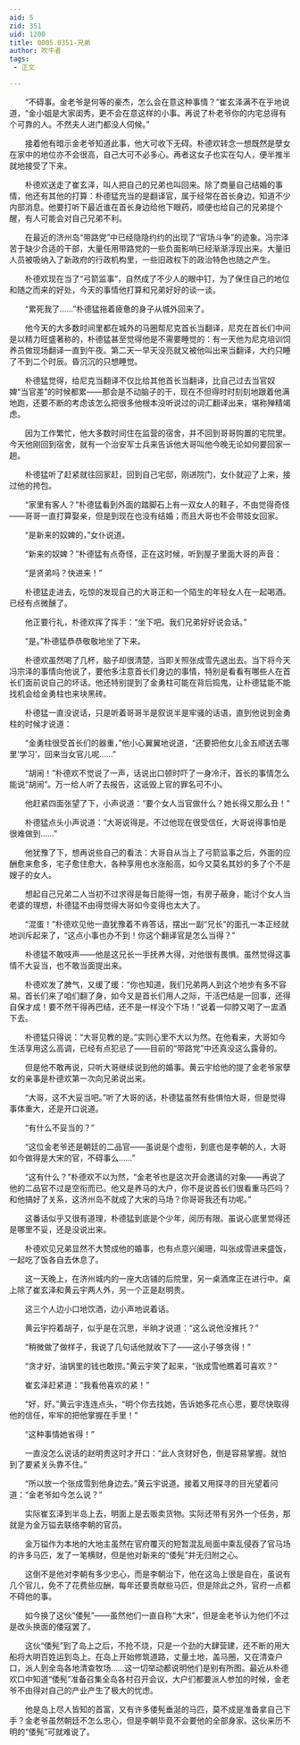 ```yaml
---
aid: 5
zid: 351
uid: 1200
title: 0005.0351-兄弟
author: 吹牛者
tags: 
 - 正文

---
```




　　“不碍事。金老爷是何等的豪杰，怎么会在意这种事情？”崔玄泽满不在乎地说道，“金小姐是大家闺秀，更不会在意这样的小事。再说了朴老爷你的内宅总得有个可靠的人。不然夫人进门都没人伺候。”

　　接着他有暗示金老爷知道此事，他大可收下无碍。朴德欢转念一想既然是孽女在家中的地位亦不会很高，自己大可不必多心。再者这女子也实在勾人，便半推半就地接受了下来。

　　朴德欢送走了崔玄泽，叫人把自己的兄弟也叫回来。除了商量自己结婚的事情，他还有其他的打算：朴德猛充当的是翻译官，属于经常在首长身边，知道不少内部消息。他要打听下最近谁在首长身边给他下眼药，顺便也给自己的兄弟提个醒，有人可能会对自己兄弟不利。

　　在最近的济州岛“带路党”中已经隐隐约约的出现了“官场斗争”的迹象。冯宗泽苦于缺少合适的干部，大量任用带路党的一些负面影响已经渐渐浮现出来。大量旧人员被吸纳入了新政府的行政机构里，一些旧政权下的政治特色也随之产生。

　　朴德欢现在当了“弓箭监事”，自然成了不少人的眼中钉，为了保住自己的地位和随之而来的好处，今天的事情他打算和兄弟好好的谈一谈。

　　“累死我了……”朴德猛拖着疲惫的身子从城外回来了。

　　他今天的大多数时间里都在城外的马圈帮尼克首长当翻译，尼克在首长们中间是以精力旺盛著称的，朴德猛甚至觉得他是不需要睡觉的：有一天他为尼克培训饲养员做现场翻译一直到午夜。第二天一早天没亮就又被他叫出来当翻译，大约只睡了不到二个时辰。昏沉沉的只想睡觉。

　　朴德猛觉得，给尼克当翻译不仅比给其他首长当翻译，比自己过去当官奴婢“当官差”的时候都累——那会是不动脑子的干，现在不但得时时刻刻地跟着他满地跑，还要不断的考虑该怎么把很多他根本没听说过的词汇翻译出来，堪称殚精竭虑。

　　因为工作繁忙，他大多数时间住在监营的宿舍，并不回到哥哥购置的宅院里。今天他刚回到宿舍，就有一个治安军士兵来告诉他大哥叫他今晚无论如何要回家一趟。

　　朴德猛听了赶紧就往回家赶，回到自己宅邸，刚进院门，女仆就迎了上来，接过他的挎包。

　　“家里有客人？”朴德猛看到外面的踏脚石上有一双女人的鞋子，不由觉得奇怪——哥哥一直打算娶亲，但是到现在也没有结婚；而且大哥也不会带妓女回家。

　　“是新来的奴婢的，”女仆说道。

　　“新来的奴婢？”朴德猛有点奇怪，正在这时候，听到屋子里面大哥的声音：

　　“是贤弟吗？快进来！”

　　朴德猛走进去，吃惊的发现自己的大哥正和一个陌生的年轻女人在一起喝酒。已经有点微醺了。

　　他正要行礼，朴德欢挥了挥手：“坐下吧。我们兄弟好好说会话。”

　　“是。”朴德猛恭恭敬敬地坐了下来。

　　朴德欢虽然喝了几杯，脑子却很清楚，当即关照张成雪先退出去。当下将今天冯宗泽的事情向他说了，要他多注意首长们身边的事情，特别是看看有哪些人在首长们面前说自己的坏话。他还特别提到了金勇柱可能在背后捣鬼，让朴德猛能不能找机会给金勇柱也来块黑砖。

　　朴德猛一直没说话，只是听着哥哥半是叙说半是牢骚的话语，直到他说到金勇柱的时候才说道：

　　“金勇柱很受首长们的器重，”他小心翼翼地说道，“还要把他女儿金五顺送去哪里‘学习’，回来当女官儿呢……”

　　“胡闹！”朴德欢不觉说了一声，话说出口顿时吓了一身冷汗，首长的事情怎么能说“胡闹”。万一给人听了去报告，这诋毁上官的罪名可不小。

　　他赶紧四面张望了下，小声说道：“要个女人当官做什么？她长得又那么丑！”

　　朴德猛点头小声说道：“大哥说得是。不过他现在很受信任，大哥说得事怕是很难做到……”

　　他犹豫了下，想再说些自己的看法：大哥自从当上了弓箭监事之后，外面的应酬愈来愈多，宅子愈住愈大，各种享用也水涨船高，如今又莫名其妙的多了个不是嫂子的女人。

　　想起自己兄弟二人当初不过求得是每日能得一饱，有房子蔽身，能讨个女人当老婆的理想，朴德猛不由得觉得大哥如今变得也太大了。

　　“混蛋！”朴德欢见他一直犹豫着不肯答话，摆出一副“兄长”的面孔一本正经就地训斥起来了，“这点小事也办不到！你这个翻译官是怎么当得？”

　　朴德猛不敢吱声——他是这兄长一手抚养大得，对他很有畏惧。虽然觉得这事情不大妥当，也不敢当面提出来。

　　朴德欢发了脾气，又缓了缓：“你也知道，我们兄弟两人到这个地步有多不容易。首长们来了咱们翻了身，如今又是首长们用人之际，干活巴结是一回事，还得自保才成！要不然干得再巴结，还不是一样没个下场！”说着一仰脖又喝了一盅酒下去。

　　朴德猛只得说：“大哥见教的是。”实则心里不大以为然。在他看来，大哥如今生活享用这么高调，已经有点犯忌了——目前的“带路党”中还真没这么露骨的。

　　但是他不敢再说，只听大哥继续说到他的婚事。黄云宇给他的提了金老爷家孽女的亲事是朴德欢第一次向兄弟说出来。

　　“大哥，这不大妥当吧。”听了大哥的话，朴德猛虽然有些惧怕大哥，但是觉得事体重大，还是开口说道。

　　“有什么不妥当的？”

　　“这位金老爷还是朝廷的二品官——虽说是个虚衔，到底也是李朝的人，大哥如今做得是大宋的官，不碍事么……”

　　“这有什么？”朴德欢不以为然，“金老爷也是这次开会邀请的对象——再说了他的二品官不过是空衔而已。他又是养马的大户，你不是说首长们很看重马匹吗？和他搞好了关系，这济州岛不就成了大宋的马场？你哥哥我还有功呢。”

　　这番话似乎又很有道理，朴德猛到底是个少年，阅历有限。虽说心底里觉得还是哪里不妥，还是没说出来。

　　朴德欢见兄弟显然不大赞成他的婚事，也有点意兴阑珊，叫张成雪进来盛饭，一起吃了饭各自去休息了。

　　这一天晚上，在济州城内的一座大店铺的后院里，另一桌酒席正在进行中。桌上除了崔玄泽和黄云宇两人外，另一个正是赵明贵。

　　这三个人边小口地饮酒，边小声地说着话。

　　黄云宇捋着胡子，似乎是在沉思，半晌才说道：“这么说他没推托？”

　　“稍微做了做样子，我说了几句话他就收下了——这小子够贪得！”

　　“贪才好，油锅里的钱也敢捞。”黄云宇笑了起来，“张成雪他瞧着可喜欢？”

　　崔玄泽赶紧道：“我看他喜欢的紧！”

　　“好，好。”黄云宇连连点头，“明个你去找她，告诉她多花点心思，要尽快取得他的信任，牢牢的把他掌握在手里！”

　　“这种事情她省得！”

　　一直没怎么说话的赵明贵这时才开口：“此人贪财好色，倒是容易掌握。就怕到了要紧关头靠不住。”

　　“所以放一个张成雪到他身边去。”黄云宇说道。接着又用探寻的目光望着问道：“金老爷如今怎么说？”

　　实际崔玄泽到半岛上去，明面上是去贩卖货物。实际还带有另外一个任务，那就是为金万镒去联络李朝的官员。

　　金万镒作为本地的大地主虽然在官府覆灭的短暂混乱局面中乘乱侵吞了官马场的许多马匹，发了一笔横财，但是他对新来的“倭髡”并无归附之心。

　　这倒不是他对李朝有多少忠心，而是李朝治下，他在这岛上很是自在，虽说有几个官儿，免不了花费些应酬，每年还要贡献些马匹，但是除此之外，官府一点都不碍他的事。

　　如今换了这伙“倭髡”——虽然他们一直自称“大宋”，但是金老爷认为他们不过是改头换面的倭寇罢了。

　　这伙“倭髡”到了岛上之后，不抢不烧，只是一个劲的大肆营建，还不断的用大船将大明百姓运到岛上。在岛上开始修筑道路，丈量土地，盖马圈，又在清查户口，派人到全岛各地清查牧场……这一切举动都说明他们是别有所图。最近从朴德欢口中知道“倭髡”准备召集全岛各村召开会议，大户们都要派人参加的时候，金老爷不由得对自己的产业产生了极大的忧虑。

　　他是岛上尽人皆知的首富，又有许多倭髡垂涎的马匹，莫不成是准备拿自己下手？金老爷虽然朝廷不怎么忠心，但是李朝毕竟不会要他的全部身家。这伙来历不明的“倭髡”可就难说了。


